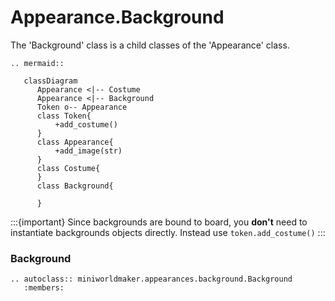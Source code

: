 Appearance.Background
============================

The 'Background' class is a child classes of the 'Appearance' class. 

```{eval-rst}
.. mermaid::

   classDiagram
      Appearance <|-- Costume
      Appearance <|-- Background
      Token o-- Appearance
      class Token{
          +add_costume()
      }
      class Appearance{
          +add_image(str)
      }
      class Costume{
      }
      class Background{

      }   
```

:::{important}
Since backgrounds are bound to board, you **don't** need to instantiate backgrounds objects directly. Instead use `token.add_costume()`
:::

### Background

```{eval-rst}
.. autoclass:: miniworldmaker.appearances.background.Background
   :members:
```